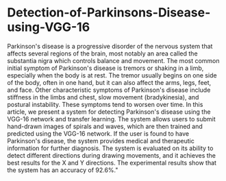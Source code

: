 # Detection-of-Parkinsons-Disease-using-VGG-16
Parkinson's disease is a progressive disorder of the nervous system that affects several regions of the brain, most notably an area called the substantia nigra which controls balance and movement. The most common initial symptom of Parkinson's disease is tremors or shaking in a limb, especially when the body is at rest. The tremor usually begins on one side of the body, often in one hand, but it can also affect the arms, legs, feet, and face. Other characteristic symptoms of Parkinson's disease include stiffness in the limbs and chest, slow movement (bradykinesia), and postural instability. These symptoms tend to worsen over time. In this article, we present a system for detecting Parkinson's disease using the VGG-16 network and transfer learning. The system allows users to submit hand-drawn images of spirals and waves, which are then trained and predicted using the VGG-16 network. If the user is found to have Parkinson's disease, the system provides medical and therapeutic information for further diagnosis. The system is evaluated on its ability to detect different directions during drawing movements, and it achieves the best results for the X and Y directions. The experimental results show that the system has an accuracy of 92.6%."
